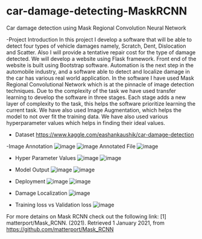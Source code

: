 # car-damage-detecting-MaskRCNN
Car damage detection using Mask Regional Convolution Neural Network

-Project Introduction
In this project I develop a software that will be able to detect four types of vehicle damages namely, Scratch, Dent, Dislocation and Scatter. Also I will provide a tentative repair cost for the type of damage detected. We will develop a website using Flask framework. Front end of the website is built using Bootstrap software.
Automation is the next step in the automobile industry, and a software able to detect and localize damage in the car has various real world application. In the software I have used Mask Regional Convolutional Network which is at the pinnacle of image detection techniques. Due to the complexity of the task we have used transfer learning to develop the software in three stages. Each stage adds a new layer of complexity to the task, this helps the software prioritize learning the current task. We have also used Image Augmentation, which helps the model to not over fit the training data.  We have also used various hyperparameter values which helps in finding their ideal values.

- Dataset
https://www.kaggle.com/eashankaushik/car-damage-detection

-Image Annotation
![image](https://user-images.githubusercontent.com/50113394/122675966-8302e900-d1f9-11eb-8623-3a94ac231d7a.png)
![image](https://user-images.githubusercontent.com/50113394/122676009-9dd55d80-d1f9-11eb-99aa-7525630aa98b.png)
Annotated File
![image](https://user-images.githubusercontent.com/50113394/122676016-a168e480-d1f9-11eb-97f4-dbde52f7821f.png)

- Hyper Parameter Values
![image](https://user-images.githubusercontent.com/50113394/122676039-bd6c8600-d1f9-11eb-88df-3e730925708a.png)
![image](https://user-images.githubusercontent.com/50113394/122676047-c78e8480-d1f9-11eb-8d4e-72e526cd1719.png)

- Model Output
![image](https://user-images.githubusercontent.com/50113394/122676087-fa387d00-d1f9-11eb-9bd1-bf52dfc40932.png)
![image](https://user-images.githubusercontent.com/50113394/122676106-13412e00-d1fa-11eb-852c-b96c5d0e57c1.png)

- Deployment
![image](https://user-images.githubusercontent.com/50113394/122676067-e12fcc00-d1f9-11eb-8ec7-4e704a47f83d.png)
![image](https://user-images.githubusercontent.com/50113394/122676093-04f31200-d1fa-11eb-853e-202102a1b8e7.png)

- Damage Localization
![image](https://user-images.githubusercontent.com/50113394/122676130-27852b00-d1fa-11eb-8e92-2dfdcabd6457.png)


- Training loss vs Validation loss
![image](https://user-images.githubusercontent.com/50113394/122676186-82b71d80-d1fa-11eb-88cc-708786320ba3.png)

For more detains on Mask RCNN check out the following link:
[1] matterport/Mask_RCNN. (2021). Retrieved 1 January 2021, from https://github.com/matterport/Mask_RCNN
